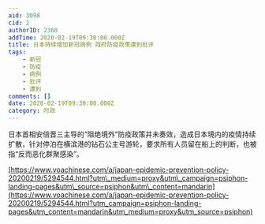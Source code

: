 ```yaml
---
aid: 3098
cid: 2
authorID: 2360
addTime: 2020-02-19T09:30:00.000Z
title: 日本持续增加新冠病例 政府防疫政策遭到批评
tags:
    - 新冠
    - 防疫
    - 病例
    - 批评
    - 遭到
comments: []
date: 2020-02-19T09:30:00.000Z
category: 时政
---
```


日本首相安倍晋三主导的“阻绝境外”防疫政策并未奏效，造成日本境内的疫情持续扩散，针对停泊在横滨港的钻石公主号游轮，要求所有人员留在船上的判断，也被指“反而恶化群聚感染”。

[https://www.voachinese.com/a/japan-epidemic-prevention-policy-20200219/5294544.html?utm\_medium=proxy&utm\_campaign=psiphon-landing-pages&utm\_source=psiphon&utm\_content=mandarin](https://www.voachinese.com/a/japan-epidemic-prevention-policy-20200219/5294544.html?utm_campaign=psiphon-landing-pages&utm_content=mandarin&utm_medium=proxy&utm_source=psiphon)

